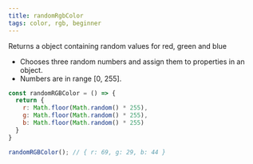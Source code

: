 ```yaml
---
title: randomRgbColor
tags: color, rgb, beginner
---
```


Returns a object containing random values for red, green and blue

- Chooses three random numbers and assign them to properties in an object.
- Numbers are in range [0, 255].

```js
const randomRGBColor = () => {
  return {
    r: Math.floor(Math.random() * 255), 
    g: Math.floor(Math.random() * 255),
    b: Math.floor(Math.random() * 255)
  }
}
```

```js
randomRGBColor(); // { r: 69, g: 29, b: 44 }
```
